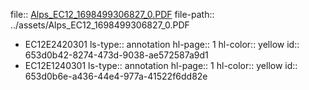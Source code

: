 file:: [Alps_EC12_1698499306827_0.PDF](../assets/Alps_EC12_1698499306827_0.PDF)
file-path:: ../assets/Alps_EC12_1698499306827_0.PDF

- EC12E2420301
  ls-type:: annotation
  hl-page:: 1
  hl-color:: yellow
  id:: 653d0b42-8274-473d-9038-ae572587a9d1
- EC12E1240301
  ls-type:: annotation
  hl-page:: 1
  hl-color:: yellow
  id:: 653d0b6e-a436-44e4-977a-41522f6dd82e